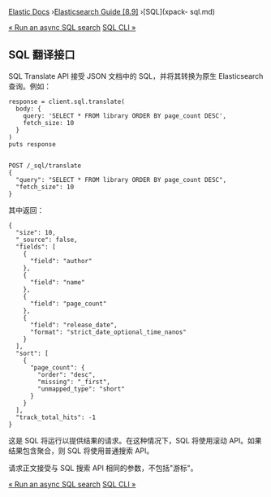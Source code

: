 

[Elastic Docs](/guide/) ›[Elasticsearch Guide [8.9]](index.md) ›[SQL](xpack-
sql.md)

[« Run an async SQL search](sql-async.md) [SQL CLI »](sql-cli.md)

## SQL 翻译接口

SQL Translate API 接受 JSON 文档中的 SQL，并将其转换为原生 Elasticsearch 查询。例如：

    
    
    response = client.sql.translate(
      body: {
        query: 'SELECT * FROM library ORDER BY page_count DESC',
        fetch_size: 10
      }
    )
    puts response
    
    
    POST /_sql/translate
    {
      "query": "SELECT * FROM library ORDER BY page_count DESC",
      "fetch_size": 10
    }

其中返回：

    
    
    {
      "size": 10,
      "_source": false,
      "fields": [
        {
          "field": "author"
        },
        {
          "field": "name"
        },
        {
          "field": "page_count"
        },
        {
          "field": "release_date",
          "format": "strict_date_optional_time_nanos"
        }
      ],
      "sort": [
        {
          "page_count": {
            "order": "desc",
            "missing": "_first",
            "unmapped_type": "short"
          }
        }
      ],
      "track_total_hits": -1
    }

这是 SQL 将运行以提供结果的请求。在这种情况下，SQL 将使用滚动 API。如果结果包含聚合，则 SQL 将使用普通搜索 API。

请求正文接受与 SQL 搜索 API 相同的参数，不包括"游标"。

[« Run an async SQL search](sql-async.md) [SQL CLI »](sql-cli.md)
